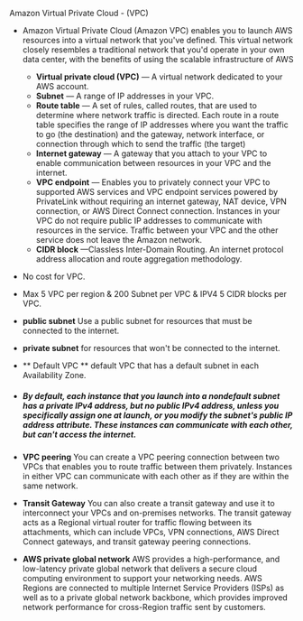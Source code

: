 Amazon Virtual Private Cloud - (VPC)

- Amazon Virtual Private Cloud (Amazon VPC) enables you to launch AWS resources into a virtual network that you've defined. This virtual network closely resembles a traditional network that you'd operate in your own data center, with the benefits of using the scalable infrastructure of AWS
   - **Virtual private cloud (VPC)** — A virtual network dedicated to your AWS account.
   - **Subnet** — A range of IP addresses in your VPC.
   - **Route table** — A set of rules, called routes, that are used to determine where network traffic is directed. Each route in a route table specifies the range of IP addresses where you want the traffic to go (the destination) and the gateway, network interface, or connection through which to send the traffic (the target)
   - **Internet gateway** — A gateway that you attach to your VPC to enable communication between resources in your VPC and the internet.
   - **VPC endpoint** — Enables you to privately connect your VPC to supported AWS services and VPC endpoint services powered by PrivateLink without requiring an internet gateway, NAT device, VPN connection, or AWS Direct Connect connection. Instances in your VPC do not require public IP addresses to communicate with resources in the service. Traffic between your VPC and the other service does not leave the Amazon network.
   - **CIDR block** —Classless Inter-Domain Routing. An internet protocol address allocation and route aggregation methodology. 

- No cost for VPC.
- Max 5 VPC per region  & 200 Subnet per VPC & IPV4 5 CIDR blocks per VPC.
- **public subnet** Use a public subnet for resources that must be connected to the internet.
- **private subnet**  for resources that won't be connected to the internet.
- ** Default VPC ** default VPC that has a default subnet in each Availability Zone.
- ##### By default, each instance that you launch into a nondefault subnet has a private IPv4 address, but no public IPv4 address, unless you specifically assign one at launch, or you modify the subnet's public IP address attribute. These instances can communicate with each other, but can't access the internet.

- **VPC peering** You can create a VPC peering connection between two VPCs that enables you to route traffic between them privately. Instances in either VPC can communicate with each other as if they are within the same network.

- **Transit Gateway** You can also create a transit gateway and use it to interconnect your VPCs and on-premises networks. The transit gateway acts as a Regional virtual router for traffic flowing between its attachments, which can include VPCs, VPN connections, AWS Direct Connect gateways, and transit gateway peering connections.

- **AWS private global network** AWS provides a high-performance, and low-latency private global network that delivers a secure cloud computing environment to support your networking needs. AWS Regions are connected to multiple Internet Service Providers (ISPs) as well as to a private global network backbone, which provides improved network performance for cross-Region traffic sent by customers.
